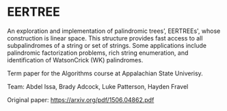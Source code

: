 # EERTREE

An exploration and implementation of palindromic trees’, EERTREEs', whose construction is linear space. This structure provides fast access to all subpalindromes of a string or set of strings. Some applications include palindromic factorization problems, rich string enumeration, and identification of WatsonCrick (WK) palindromes.

Term paper for the Algorithms course at Appalachian State Univerisy.

Team: Abdel Issa, Brady Adcock, Luke Patterson, Hayden Fravel

Original paper: https://arxiv.org/pdf/1506.04862.pdf
